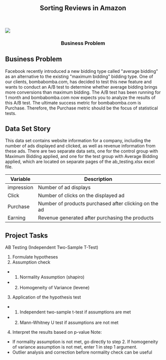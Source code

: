 <h2 align="center">Sorting Reviews in Amazon</h3>
<br>
<br>
<img align="center" src="https://github.com/ahmetzeki/A-B-testing-of-Facebook-s-biddings/blob/master/image.jpg"/>
<h3 align="center">Business Problem</h3>


## Business Problem


Facebook recently introduced a new bidding type called "average bidding" as an alternative to the
existing "maximum bidding" bidding type. One of our clients, bombabomba.com, has decided to test this new
feature and wants to conduct an A/B test to determine whether average bidding brings more conversions than
maximum bidding. The A/B test has been running for 1 month and bombabomba.com now expects you to analyze
the results of this A/B test. The ultimate success metric for bombabomba.com is Purchase. Therefore,
the Purchase metric should be the focus of statistical tests.

## Data Set Story

This data set contains website information for a company, including the number of ads displayed and clicked,
as well as revenue information from these ads. There are two separate data sets, one for the control group
with Maximum Bidding applied, and one for the test group with Average Bidding applied, which are located on
separate pages of the ab_testing.xlsx excel file.

| Variable | Description |
| --- | --- |
| impression | Number of ad displays |
| Click | Number of clicks on the displayed ad |
| Purchase | Number of products purchased after clicking on the ad |
| Earning | Revenue generated after purchasing the products |



## Project Tasks

AB Testing (Independent Two-Sample T-Test)


1. Formulate hypotheses
2. Assumption check
- 1. Normality Assumption (shapiro)
- 2. Homogeneity of Variance (levene)
3. Application of the hypothesis test
- 1. Independent two-sample t-test if assumptions are met
- 2. Mann-Whitney U test if assumptions are not met
4. Interpret the results based on p-value
Note:
- If normality assumption is not met, go directly to step 2. If homogeneity of variance assumption is not
met, enter 1 in step 1 argument.
- Outlier analysis and correction before normality check can be useful